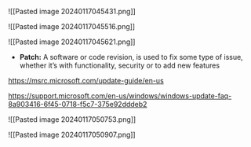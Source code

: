 ![[Pasted image 20240117045431.png]]

![[Pasted image 20240117045516.png]]

![[Pasted image 20240117045621.png]]

- **Patch:** A software or code revision, is used to fix some type of issue, whether it’s with functionality, security or to add new features

https://msrc.microsoft.com/update-guide/en-us

https://support.microsoft.com/en-us/windows/windows-update-faq-8a903416-6f45-0718-f5c7-375e92dddeb2


![[Pasted image 20240117050753.png]]

![[Pasted image 20240117050907.png]]


